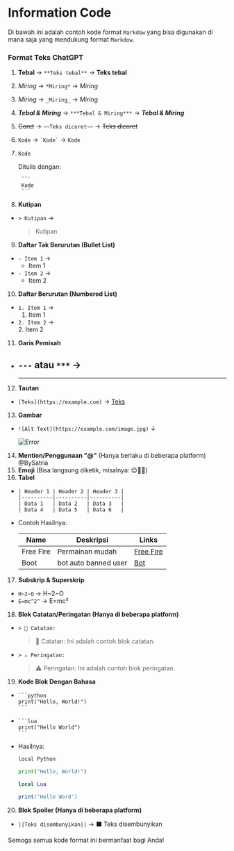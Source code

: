 # Information Code  

Di bawah ini adalah contoh kode format `Markdow` yang bisa digunakan di mana saja yang mendukung format `Markdow`. 

### Format Teks ChatGPT  

1. **Tebal** → `**Teks tebal**` → **Teks tebal**  
2. *Miring* → `*Miring*` → *Miring*  
3. _Miring_ → `_Miring_` → _Miring_  
4. ***Tebal & Miring*** → `***Tebal & Miring***` → ***Tebal & Miring***  
5. ~~Coret~~ → `~~Teks dicoret~~` → ~~Teks dicoret~~  
6. `Kode` → `` `Kode` `` → `Kode`  
7. ```
   Kode
   ```
   Ditulis dengan:
   
   ````
    ```
    Kode
    ```
   ````
9. **Kutipan**  
- `> Kutipan` →  
  > Kutipan  
9. **Daftar Tak Berurutan (Bullet List)**  
- `- Item 1` →  
  - Item 1  
- `- Item 2` →  
  - Item 2  
10. **Daftar Berurutan (Numbered List)**  
 - `1. Item 1` →  
   1. Item 1  
 - `2. Item 2` →  
   2. Item 2  
11. **Garis Pemisah**  
 - `---` atau `***` →  
   ---  
   ***  
12. **Tautan**  
 - `[Teks](https://example.com)` → [Teks](https://example.com)  
13. **Gambar**  
 - `![Alt Text](https://example.com/image.jpg)`  ↓

    ![Error](https://exampe.com/image.jpg)

14. **Mention/Penggunaan "@"** (Hanya berlaku di beberapa platform) @BySatria 
15. **Emoji** (Bisa langsung diketik, misalnya: 😊🚀🔥)  
16. **Tabel**  
 -  
   ```
   | Header 1 | Header 2 | Header 3 |
   |----------|----------|----------|
   | Data 1   | Data 2   | Data 3   |
   | Data 4   | Data 5   | Data 6   |
   ```
 - Contoh Hasilnya:

   | Name | Deskripsi | Links |
   |------|-----------|-------|
   | Free Fire | Permainan mudah | [Free Fire](https://freefire.com) |
   | Boot | bot auto banned user | [Bot](https://bot.com) |

17. **Subskrip & Superskrip**  
 - `H~2~O` → H~2~O  
 - `E=mc^2^` → E=mc²  
18. **Blok Catatan/Peringatan (Hanya di beberapa platform)**  
 - `> 📌 Catatan:`  
   > 📌 Catatan: Ini adalah contoh blok catatan.  
 - `> ⚠️ Peringatan:`  
   > ⚠️ Peringatan: Ini adalah contoh blok peringatan.  
19. **Kode Blok Dengan Bahasa**  
 -  
   ````  
   ```python  
   print("Hello, World!")  
   ```  
   ````
 -  
   ````
   ```lua
   print("Hello World")
   ```
   ````
 - Hasilnya:  
   ```python
   local Python
   
   print("Hello, World!")  
   ```

   ```lua  
   local Lua
   
   print("Hello Word')
   ```
20. **Blok Spoiler (Hanya di beberapa platform)**  
 - `||Teks disembunyikan||` → ⬛ Teks disembunyikan  

Semoga semua kode format ini bermanfaat bagi Anda!  

